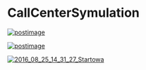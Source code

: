 # CallCenterSymulation

<a href='https://postimg.org/image/wy89duxf7/' target='_blank'><img src='https://s13.postimg.org/wy89duxf7/2016_08_25_14_38_18_Centrum_akcji.png' border='0' alt='postimage'/></a>

<a href='https://postimg.org/image/yrfrfx7zn/' target='_blank'><img src='https://s13.postimg.org/yrfrfx7zn/2016_08_25_14_33_48_Startowa.png' border='0' alt='postimage'/></a>

<a href="https://postimg.org/image/nt4hxqjeb/" target="_blank"><img src="https://s13.postimg.org/nt4hxqjeb/2016_08_25_14_31_27_Startowa.png" alt="2016_08_25_14_31_27_Startowa"/></a>
